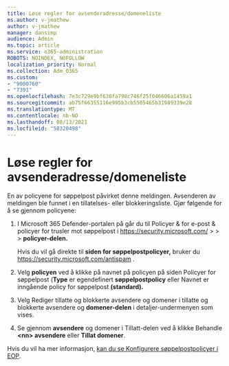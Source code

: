 ```yaml
---
title: Løse regler for avsenderadresse/domeneliste
ms.author: v-jmathew
author: v-jmathew
manager: dansimp
audience: Admin
ms.topic: article
ms.service: o365-administration
ROBOTS: NOINDEX, NOFOLLOW
localization_priority: Normal
ms.collection: Adm_O365
ms.custom:
- "9000760"
- "7391"
ms.openlocfilehash: 7e3c729e9bf630fa798c746f25f046606a1459a1
ms.sourcegitcommit: ab75f66355116e995b3cb5505465b31989339e28
ms.translationtype: MT
ms.contentlocale: nb-NO
ms.lasthandoff: 08/13/2021
ms.locfileid: "58320498"
---
```

# <a name="fix-sender-addressdomain-list-rules"></a>Løse regler for avsenderadresse/domeneliste

En av policyene for søppelpost påvirket denne meldingen. Avsenderen av meldingen ble funnet i en tillatelses- eller blokkeringsliste. Gjør følgende for å se gjennom policyene:

1. I Microsoft 365 Defender-portalen på går du til Policyer & for e-post & policyer for trusler mot søppelpost i <https://security.microsoft.com/>  \>  \>  \> **policyer-delen.** 

   Hvis du vil gå direkte til **siden for søppelpostpolicyer,** bruker du <https://security.microsoft.com/antispam> .

2. Velg **policyen** ved å klikke på navnet på policyen på siden Policyer for  søppelpost (**Type** er egendefinert **søppelpostpolicy** eller Navnet er inngående policy for søppelpost **(standard).**
3. Velg Rediger tillatte og blokkerte avsendere og domener i tillatte og blokkerte avsendere og **domener-delen** i detaljer-undermenyen som vises. 
4. Se gjennom **avsendere** og domener i Tillatt-delen ved å klikke Behandle **\<nn\> avsendere** eller **Tillat domener**.

Hvis du vil ha mer informasjon, [kan du se Konfigurere søppelpostpolicyer i EOP](https://docs.microsoft.com/microsoft-365/security/office-365-security/configure-your-spam-filter-policies).
